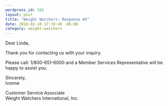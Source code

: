 ```yaml
--- 
wordpress_id: 162
layout: post
title: "Weight Watchers: Response #3"
date: 2010-02-10 17:19:40 -06:00
category: weight-watchers
---
```

Dear Linda,

Thank you for contacting us with your inquiry. 

Please call: 1/800-651-6000 and a Member Services Representative will be happy to assist you. 

Sincerely,  
Ivonne 

Customer Service Associate  
Weight Watchers International,  Inc.

